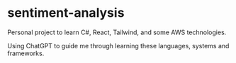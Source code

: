 # sentiment-analysis

Personal project to learn C#, React, Tailwind, and some AWS technologies.

Using ChatGPT to guide me through learning these languages, systems and frameworks.
